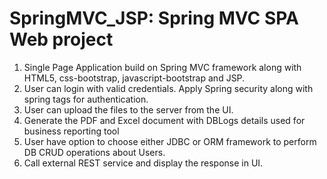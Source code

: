 # SpringMVC_JSP: Spring MVC SPA Web project

1. Single Page Application build on Spring MVC framework along with HTML5, css-bootstrap, javascript-bootstrap and JSP.
2. User can login with valid credentials. Apply Spring security along with spring tags for authentication.
2. User can upload the files to the server from the UI.
3. Generate the PDF and Excel document with DBLogs details used for business reporting tool
4. User have option to choose either JDBC or ORM framework to perform DB CRUD operations about Users.
5. Call external REST service and display the response in UI.             
